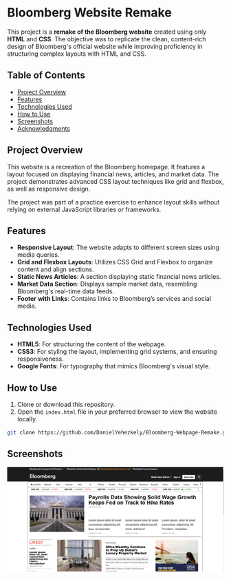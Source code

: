 # Bloomberg Website Remake

This project is a **remake of the Bloomberg website** created using only **HTML** and **CSS**. The objective was to replicate the clean, content-rich design of Bloomberg's official website while improving proficiency in structuring complex layouts with HTML and CSS.

## Table of Contents
- [Project Overview](#project-overview)
- [Features](#features)
- [Technologies Used](#technologies-used)
- [How to Use](#how-to-use)
- [Screenshots](#screenshots)
- [Acknowledgments](#acknowledgments)

## Project Overview

This website is a recreation of the Bloomberg homepage. It features a layout focused on displaying financial news, articles, and market data. The project demonstrates advanced CSS layout techniques like grid and flexbox, as well as responsive design.

The project was part of a practice exercise to enhance layout skills without relying on external JavaScript libraries or frameworks.

## Features

- **Responsive Layout**: The website adapts to different screen sizes using media queries.
- **Grid and Flexbox Layouts**: Utilizes CSS Grid and Flexbox to organize content and align sections.
- **Static News Articles**: A section displaying static financial news articles.
- **Market Data Section**: Displays sample market data, resembling Bloomberg's real-time data feeds.
- **Footer with Links**: Contains links to Bloomberg’s services and social media.

## Technologies Used

- **HTML5**: For structuring the content of the webpage.
- **CSS3**: For styling the layout, implementing grid systems, and ensuring responsiveness.
- **Google Fonts**: For typography that mimics Bloomberg's visual style.

## How to Use

1. Clone or download this repository.
2. Open the `index.html` file in your preferred browser to view the website locally.

```bash
git clone https://github.com/DanielYehezkely/Bloomberg-Webpage-Remake.git
```

## Screenshots

![BloombergWebsite](./images/bloomberg%20website.png)